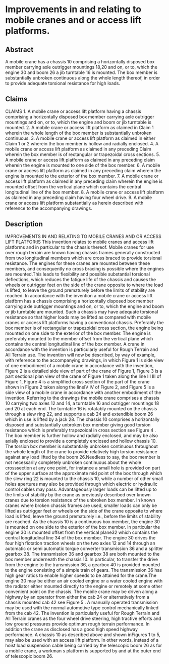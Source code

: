 # Improvements in and relating to mobile cranes and or access lift platforms.

## Abstract
A mobile crane has a chassis 10 comprising a horizontally disposed box member carrying axle outrigger mountings 18,20 and on, or to, which the engine 30 and boom 26 a jib turntable 16 is mounted. The box member is substantially unbroken continuous along the whole length thereof, in order to provide adequate torsional resistance for high loads.

## Claims
CLAIMS 1. A mobile crane or access lift platform having a chassis comprising a horizontally disposed box member carrying axle outrigger mountings and on, or to, which the engine and boom or jib turntable is mounted. 2. A mobile crane or access lift platform as claimed in Claim 1 wherein the whole length of the box member is substantially unbroken continuous. 3. A mobile crane or access lift platform as claimed in either Claim 1 or 2 wherein the box member is hollow and radially enclosed. 4. A mobile crane or access lift platform as claimed in any preceding Claim wherein the box member is of rectangular or trapezoidal cross sections. 5. A mobile crane or access lift platform as claimed in any preceding claim wherein the engine is mounted to one side of the box member. 6. A mobile crane or access lift platform as claimed in any preceding claim wherein the engine is mounted to the exterior of the box member. 7. A mobile crane or access lift platform as claimed in any preceding claim wherein the engine is mounted offset from the vertical plane which contains the central longitudinal line of the box member. 8. A mobile crane or access lift platform as claimed in any preceding claim having four wheel drive. 9. A mobile crane or access lift platform substantially as herein described with reference to the accompanying drawings.

## Description
IMPROVEMENTS IN AND RELATING TO MOBILE CRANES AND OR ACCESS LIFT PLATFORtIS This invention relates to mobile cranes and access lift platforms and in particular to the chassis thereof. Mobile cranes for use over rough terrain are known having chassis frames generally constructed from two longitudinal members which are cross braced to provide torsional resistance. The engines for these cranes are mounted between these members, and consequently no cross bracing is possible where the engines are mounted.This leads to flexibility and possible substantial torsional deflections, which reduces the fatigue life of the chassis and causes the wheels or outrigger feet on the side of the crane opposite to where the load is lifted, to leave the ground prematurely before the limits of stability are reached. In accordance with the invention a mobile crane or access lift platfbrm has a chassis comprising a horizontally disposed box member carrying axle outrigger mountings and on, or to, which the engine and boom or jib turntable are mounted. Such a chassis may have adequate torsional resistance so that higher loads may be lifted as compared with mobile cranes or access lift platforms having a conventional chassis. Preferably the box member is of rectangular or trapezoidal cross section, the engine being mounted on one side to the exterior of the box member. The engine is preferably mounted to the member offset from the vertical plane which contains the central longitudinal line of the box member. A crane in accordance with the invention is particularly useful for Rough Terrain and All Terrain use. The invention will now be described, by way of example, with reference to the accompanying drawings, in which Figure 1 is side view of one embodiment of a mobile crane in accordance with the invention, Figure 2 is a detailed side view of part of the crane of Figure 1, Figure 3 is a part sectional plan view of the crane of Figure 1 taken along the line III III of Figure 1, Figure 4 is a simplified cross section of the part of the crane shown in Figure 2 taken along the lineIV IV of Figure 2, and Figure 5 is a side view of a mobile crane in accordance with another embodiment of the invention. Referring to the drawings the mobile crane comprises a chassis 10 carrying two axles 12 and 14, a turntable 16 and outrigger mountings 18 and 20 at each end. The turntable 16 is rotatably mounted on the chassis through a slew ring 22, and supports a cab 24 and extendible boom 26 which in use is lifted by a jack 28. The chassis 10 comprises a horizontally disposed and substantially unbroken box member giving good torsion resistance which is preferably trapezoidal in cross section see Figure 4 . The box member is further hollow and radially enclosed, and may be also axially enclosed to provide a completely enclosed and hollow chassis 10. The torsion box member is substantially unbroken continuous throughout the whole length of the crane to provide relatively high torsion resistance against any load lifted by the boom 26.Needless to say, the box member is not necessarily completely unbroken continuous about the whole crosssection at any one point, for instance a small hole is provided on part of the upper surface at the approximate mid point of the box through which the slew ring 22 is mounted to the chassis 10, while a number of other small holes apertures may also be provided through which electric or hydraulic control cables may pass. Advantageously larger loads can be lifted up to the limits of stability by the crane as previously described over known cranes due to torsion resistance of the unbroken box member. In known cranes where broken chassis frames are used, smaller loads can only be lifted as outrigger feet or wheels on the side of the crane opposite to where load is lifted, leave the ground prematurely i.e., before the limits of stability are reached. As the chassis 10 is a continuous box member, the engine 30 is mounted on one side to the exterior of the box member. In particular the engine 30 is mounted offset from the vertical plane32 which contains the central longitudinal line 34 of the box member. The engine 30 drives the four high flotation traction wheels on the two axles 12 and 14 through an automatic or semi automatic torque converter transmission 36 and a splitter gearbox 38. The transmission 36 and gearbox 38 are both mounted to the box member underneath the chassis 10. In particular, to transfer the drive from the engine to the transmission 36, a gearbox 40 is provided mounted to the engine consisting of a simple train of gears. The transmission 36 has high gear ratios to enable higher speeds to be attained for the crane.The engine 30 may be either an air cooled engine or a water cooled engine with the radiator either mounted directly to the engine or remotely at some other convenient point on the chassis. The mobile crane may be driven along a highway by an operator from either the cab 24 or alternatively from a chassis mounted cab 42 see Figure 5 . A manually operated transmission may be used with the normal automotive type control mechanically linked from the cab 42. The invention is particularly useful for Rough Terrain and All Terrain cranes as the four wheel drive steering, high tractive efforts and low ground pressures provide optimum rough terrain performance. In addition the crane as disclosed has a good high speed highway performance. A chassis 10 as described above and shown inFigures 1 to 5, may also be used with an access lift platform. In other words, instead of a hoist load suspension cable being carried by the telescopic boom 26 as for a mobile crane, a workman s platform is supported by and at the outer end of telescopic boom 26.